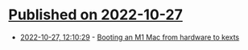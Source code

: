 # [Published on 2022-10-27](index.md)

* [2022-10-27, 12:10:29](https://lobste.rs/s/hfr9se/booting_m1_mac_from_hardware_kexts) - [Booting an M1 Mac from hardware to kexts](https://eclecticlight.co/2022/01/04/booting-an-m1-mac-from-hardware-to-kexts-1-hardware/)
